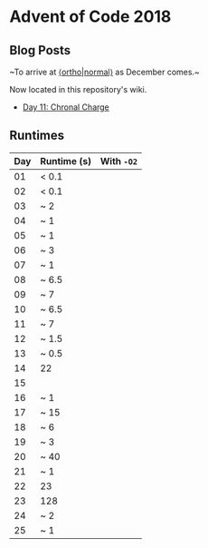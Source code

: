 # Advent of Code 2018

## Blog Posts

~To arrive at [⟨ortho|normal⟩](https://ionathan.ch) as December comes.~

Now located in this repository's wiki.

* [Day 11: Chronal Charge](https://github.com/ionathanch/adventofcode/wiki/2018-Day-11%3A-Chronal-Charge)

## Runtimes

| Day | Runtime (s) | With `-O2` |
|-----|-------------|------------|
| 01  | < 0.1       |
| 02  | < 0.1       |
| 03  | ~ 2         |
| 04  | ~ 1         |
| 05  | ~ 1         |
| 06  | ~ 3         |
| 07  | ~ 1         |
| 08  | ~ 6.5       |
| 09  | ~ 7         |
| 10  | ~ 6.5       |
| 11  | ~ 7         |
| 12  | ~ 1.5       |
| 13  | ~ 0.5       |
| 14  |   22        |
| 15  |             |
| 16  | ~ 1         |
| 17  | ~ 15        |
| 18  | ~ 6         |
| 19  | ~ 3         |
| 20  | ~ 40        |
| 21  | ~ 1         |
| 22  |   23        |
| 23  |   128       |
| 24  | ~ 2         |
| 25  | ~ 1         |
